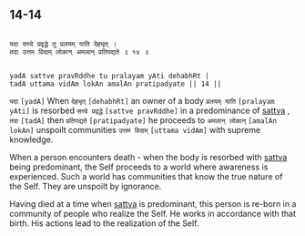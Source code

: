 ## 14-14


```shloka-sa

यदा सत्त्वे प्रवृद्धे तु प्रलयम् याति देहभृत् ।
तदा उत्तम विदाम् लोकान् अमलान् प्रतिपद्यते ॥ १४ ॥

```
```shloka-sa-hk

yadA sattve pravRddhe tu pralayam yAti dehabhRt |
tadA uttama vidAm lokAn amalAn pratipadyate || 14 ||

```
`यदा` `[yadA]` When `देहभृत्` `[dehabhRt]` an owner of a body `प्रलयम् याति` `[pralayam yAti]` is resorbed `सत्त्वे प्रवृद्धे` `[sattve pravRddhe]` in a predominance of 
[sattva](14-6.md#sattva)
, `तदा` `[tadA]` then `प्रतिपद्यते` `[pratipadyate]` he proceeds to `अमलान् लोकान्` `[amalAn lokAn]` unspoilt communities `उत्तम विदाम्` `[uttama vidAm]` with supreme knowledge.

When a person encounters death - when the body is resorbed with 
[sattva](14-6.md#sattva)
 being predominant, the Self proceeds to a world where awareness is experienced. Such a world has communities that know the true nature of the Self. They are unspoilt by ignorance. 

Having died at a time when 
[sattva](14-6.md#sattva)
 is predominant, this person is re-born in a community of people who realize the Self. He works in accordance with that birth. His actions lead to the realization of the Self.


